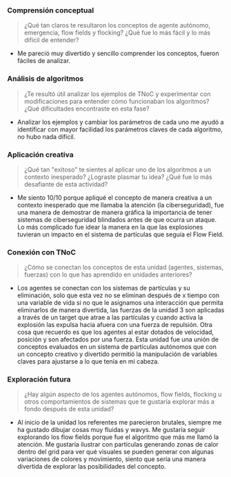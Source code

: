 ### Comprensión conceptual
> ¿Qué tan claros te resultaron los conceptos de agente autónomo, emergencia, flow fields y flocking? ¿Qué fue lo más fácil y lo más difícil de entender?

* Me pareció muy divertido y sencillo comprender los conceptos, fueron fáciles de analizar.

### Análisis de algoritmos
> ¿Te resultó útil analizar los ejemplos de TNoC y experimentar con modificaciones para entender cómo funcionaban los algoritmos? ¿Qué dificultades encontraste en esta fase?

* Analizar los ejemplos y cambiar los parámetros de cada uno me ayudó a identificar con mayor facilidad los parámetros claves de cada algoritmo, no hubo nada difícil.

### Aplicación creativa

> ¿Qué tan "exitoso" te sientes al aplicar uno de los algoritmos a un contexto inesperado? ¿Lograste plasmar tu idea? ¿Qué fue lo más desafiante de esta actividad?

* Me siento 10/10 porque apliqué el concepto de manera creativa a un contexto inesperado que me llamaba la atención (la ciberseguridad), fue una manera de demostrar de manera gráfica la importancia de tener sistemas de ciberseguridad blindados antes de que ocurra un ataque. Lo más complicado fue idear la manera en la que las explosiones tuvieran un impacto en el sistema de partículas que seguía el Flow Field.

### Conexión con TNoC

> ¿Cómo se conectan los conceptos de esta unidad (agentes, sistemas, fuerzas) con lo que has aprendido en unidades anteriores?

* Los agentes se conectan con los sistemas de partículas y su eliminación, solo que esta vez no se eliminan después de x tiempo con una variable de vida si no que le asignamos una interacción que permita eliminarlos de manera divertida, las fuerzas de la unidad 3 son aplicadas a través de un target que atrae a las partículas y cuando activa la explosión las expulsa hacia afuera con una fuerza de repulsión. Otra cosa que recuerdo es que los agentes al estar dotados de velocidad, posición
  y son afectados por una fuerza. Esta unidad fue una unión de conceptos evaluados en un sistema de partículas autónomos que con un concepto creativo y divertido permitió la manipulación de variables claves para ajustarse a lo que tenía en mi cabeza.

### Exploración futura

> ¿Hay algún aspecto de los agentes autónomos, flow fields, flocking u otros comportamientos de sistemas que te gustaría explorar más a fondo después de esta unidad?

* Al inicio de la unidad los referentes me parecieron brutales, siempre me ha gustado dibujar cosas muy fluidas y wavys. Me gustaría seguir explorando los flow fields porque fue el algoritmo que más me llamó la atención. Me gustaría ilustrar con partículas generando zonas de calor dentro del grid para ver qué visuales se pueden generar con algunas variaciones de colores y movimiento, siento que sería una manera divertida de explorar las posibilidades del concepto.
